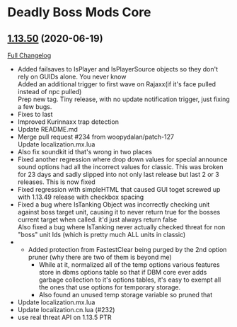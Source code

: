 # Deadly Boss Mods Core

## [1.13.50](https://github.com/DeadlyBossMods/DBM-Classic/tree/1.13.50) (2020-06-19)
[Full Changelog](https://github.com/DeadlyBossMods/DBM-Classic/compare/1.13.49...1.13.50)

- Added failsaves to IsPlayer and IsPlayerSource objects so they don't rely on GUIDs alone. You never know  
    Added an additional trigger to first wave on Rajaxx(if it's face pulled instead of npc pulled)  
    Prep new tag. Tiny release, with no update notification trigger, just fixing a few bugs.  
- Fixes to last  
- Improved Kurinnaxx trap detection  
- Update README.md  
- Merge pull request #234 from woopydalan/patch-127  
    Update localization.mx.lua  
- Also fix soundkit id that's wrong in two places  
- Fixed another regression where drop down values for special announce sound options had all the incorrect values for classic. This was broken for 23 days and sadly slipped into not only last release but last 2 or 3 releases. This is now fixed  
- Fixed regression with simpleHTML that caused GUI toget screwed up with 1.13.49 release with checkbox spacing  
- Fixed a bug where IsTanking Object was incorrectly checking unit against boss target unit, causing it to never return true for the bosses current target when called. it'd just always return false  
    Also fixed a bug where IsTanking never actually checked threat for non "boss" unit Ids (which is pretty much ALL units in classic)  
-  - Added protection from FastestClear being purged by the 2nd option pruner (why there are two of them is beyond me)  
     - While at it, normalized all of the temp options various features store in dbms options table so that if DBM core ever adds garbage collection to it's options tables, it's easy to exempt all the ones that use options for temporary storage.  
     - Also found an unused temp storage variable so pruned that  
- Update localization.mx.lua  
- Update localization.cn.lua (#232)  
- use real threat API on 1.13.5 PTR  

